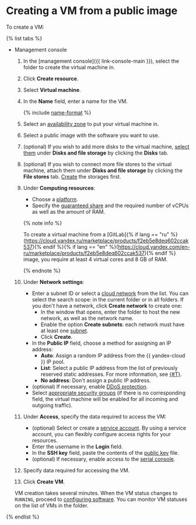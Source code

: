 # Creating a VM from a public image

To create a VM:

{% list tabs %}

- Management console

   1. In the [management console]({{ link-console-main }}), select the folder to create the virtual machine in.
   1. Click **Create resource**.
   1. Select **Virtual machine**.
   1. In the **Name** field, enter a name for the VM.

      {% include [name-format](../../../_includes/name-format.md) %}

   1. Select an [availability zone](../../../overview/concepts/geo-scope.md) to put your virtual machine in.
   1. Select a public image with the software you want to use.
   1. (optional) If you wish to add more disks to the virtual machine, [select them](../vm-create/create-from-disks.md) under **Disks and file storage** by clicking the **Disks** tab.
   1. (optional) If you wish to connect more file stores to the virtual machine, attach them under **Disks and file storage** by clicking the **File stores** tab. [Create](../filesystem/create.md) the storages first.
   1. Under **Computing resources**:
      * Choose a [platform](../../concepts/vm-platforms.md).
      * Specify the [guaranteed share](../../concepts/performance-levels.md) and the required number of vCPUs as well as the amount of RAM.

      {% note info %}

      To create a virtual machine from a [GitLab]{% if lang == "ru" %}(https://cloud.yandex.ru/marketplace/products/f2eb5e8deq602ccak537){% endif %}{% if lang == "en" %}(https://cloud.yandex.com/en-ru/marketplace/products/f2eb5e8deq602ccak537){% endif %} image, you require at least 4 virtual cores and 8 GB of RAM.

      {% endnote %}

   1. Under **Network settings**:
      * Enter a subnet ID or select a [cloud network](../../../vpc/concepts/network.md#network) from the list. You can select the search scope: in the current folder or in all folders. If you don't have a network, click **Create network** to create one:
         * In the window that opens, enter the folder to host the new network, as well as the network name.
         * Enable the option **Create subnets**: each network must have at least one [subnet](../../../vpc/concepts/network.md#subnet).
         * Click **Create**.
      * In the **Public IP** field, choose a method for assigning an IP address:
         * **Auto**: Assign a random IP address from the {{ yandex-cloud }} IP pool.
         * **List**: Select a public IP address from the list of previously reserved static addresses. For more information, see [{#T}](../../../vpc/operations/set-static-ip.md).
         * **No address**: Don't assign a public IP address.
      * (optional) If necessary, enable [DDoS protection](../../../vpc/ddos-protection/index.md).
      * Select [appropriate security groups](../../../vpc/concepts/security-groups.md) (if there is no corresponding field, the virtual machine will be enabled for all incoming and outgoing traffic).
   1. Under **Access**, specify the data required to access the VM:
      * (optional) Select or create a [service account](../../../iam/concepts/index.md#sa). By using a service account, you can flexibly configure access rights for your resources.
      * Enter the username in the **Login** field.
      * In the **SSH key** field, paste the contents of the [public key](../vm-connect/ssh.md#creating-ssh-keys) file.
      * (optional) If necessary, enable access to the [serial console](../index.md#serial-console).
   1. Specify data required for accessing the VM.
   1. Click **Create VM**.

   VM creation takes several minutes. When the VM status changes to `RUNNING`, proceed to [configuring software](setup.md). You can monitor VM statuses on the list of VMs in the folder.

{% endlist %}

